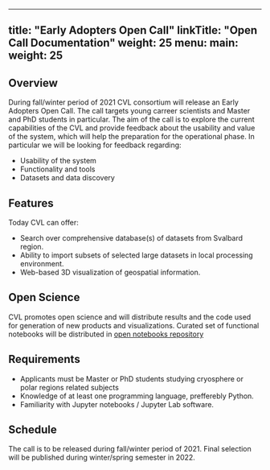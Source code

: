 
---
title: "Early Adopters Open Call"
linkTitle: "Open Call Documentation"
weight: 25
menu:
  main:
    weight: 25
---

## Overview
During fall/winter period of 2021 CVL consortium will release an Early Adopters Open Call.
The call targets young carreer scientists and Master and PhD students in particular.
The aim of the call is to explore the current capabilities of the CVL and provide feedback about
the usability and value of the system, which will help the preparation for the operational phase.
In particular we will be looking for feedback regarding:
* Usability of the system
* Functionality and tools
* Datasets and data discovery

## Features
Today CVL can offer:
* Search over comprehensive database(s) of datasets from Svalbard region.
* Ability to import subsets of selected large datasets in local processing environment.
* Web-based 3D visualization of geospatial information.

## Open Science
CVL promotes open science and will distribute results and the code used for generation of new products and visualizations.
Curated set of functional notebooks will be distributed in [open notebooks repository](https://github.com/CryosphereVirtualLab/public-notebooks)

## Requirements
* Applicants must be Master or PhD students studying cryosphere or polar regions related subjects
* Knowledge of at least one programming language, prefferebly Python.
* Familiarity with Jupyter notebooks / Jupyter Lab software.

## Schedule
The call is to be released during fall/winter period of 2021. Final selection will be published during winter/spring semester in 2022.

